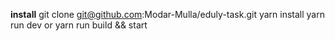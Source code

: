 **install**
git clone git@github.com:Modar-Mulla/eduly-task.git
yarn install
yarn run dev or yarn run build && start